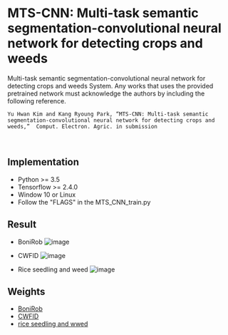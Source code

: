 # MTS-CNN: Multi-task semantic segmentation-convolutional neural network for detecting crops and weeds
Multi-task semantic segmentation-convolutional neural network for detecting crops and weeds System. Any works that uses the provided pretrained network must acknowledge the authors by including the following reference.

    Yu Hwan Kim and Kang Ryoung Park, “MTS-CNN: Multi-task semantic segmentation-convolutional neural network for detecting crops and weeds,”  Comput. Electron. Agric. in submission 
    
<br>

## Implementation
* Python >= 3.5
* Tensorflow >= 2.4.0
* Window 10 or Linux
* Follow the "FLAGS" in the MTS_CNN_train.py

## Result
* BoniRob
![image](https://user-images.githubusercontent.com/31001511/161713119-0b9c0a8d-fdcf-4089-851d-78dd76ee5fb7.png)

* CWFID
![image](https://user-images.githubusercontent.com/31001511/161713148-e94037d5-dd59-4ac1-bb76-5d2e7524c3b0.png)

* Rice seedling and weed
![image](https://user-images.githubusercontent.com/31001511/161713184-7fe75599-f391-4af1-852e-6a875ebbaf0e.png)

## Weights
* [BoniRob](https://drive.google.com/file/d/1rwvZnqUuBa1z5Kd05_9CHJOzeJFa0uZM/view?usp=sharing)
* [CWFID](https://drive.google.com/file/d/1Kiv72yYO-k76Fgg9aM_nIEO799sn47c2/view?usp=sharing)
* [rice seedling and wwed](https://drive.google.com/file/d/1ELJER9e0d-hOmZyTix33u0V2wDpABCTB/view?usp=sharing)
